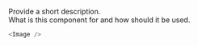 Provide a short description.  
What is this component for and how should it be used.

```js
<Image />
```

